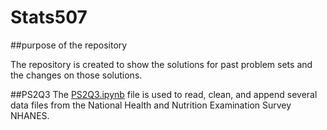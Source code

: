 # Stats507

##purpose of the repository

The repository is created to show the solutions for past problem sets and the changes on those solutions.

##PS2Q3
The [PS2Q3.ipynb](/Users/mingjia/PS2Q3.ipynb) file is used to read, clean, and append several data files from the National Health and Nutrition Examination Survey NHANES.